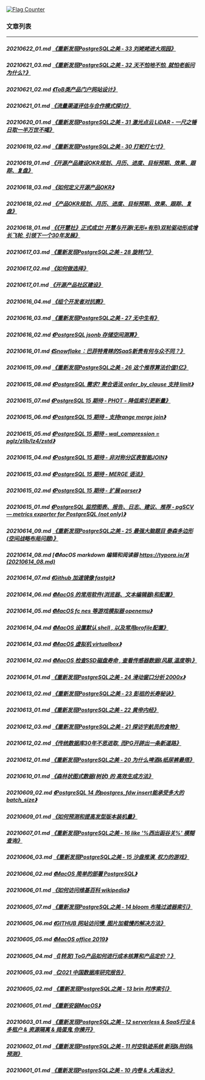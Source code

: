 <a rel="nofollow" href="http://info.flagcounter.com/h9V1"  ><img src="http://s03.flagcounter.com/count/h9V1/bg_FFFFFF/txt_000000/border_CCCCCC/columns_2/maxflags_12/viewers_0/labels_0/pageviews_0/flags_0/"  alt="Flag Counter"  border="0"  ></a>  
  
### 文章列表  
----  
##### 20210622_01.md   [《重新发现PostgreSQL之美 - 33 刘姥姥进大观园》](20210622_01.md)  
##### 20210621_03.md   [《重新发现PostgreSQL之美 - 32 天不怕地不怕, 就怕老板问为什么?》](20210621_03.md)  
##### 20210621_02.md   [《ToB类产品门户网站设计》](20210621_02.md)  
##### 20210621_01.md   [《流量渠道评估与合作模式探讨》](20210621_01.md)  
##### 20210620_01.md   [《重新发现PostgreSQL之美 - 31 激光点云 LiDAR - 一尺之锤日取一半万世不竭》](20210620_01.md)  
##### 20210619_02.md   [《重新发现PostgreSQL之美 - 30 打蛇打七寸》](20210619_02.md)  
##### 20210619_01.md   [《开源产品建设OKR规划、月历、进度、目标预期、效果、跟踪、复盘》](20210619_01.md)  
##### 20210618_03.md   [《如何定义开源产品OKR》](20210618_03.md)  
##### 20210618_02.md   [《产品OKR规划、月历、进度、目标预期、效果、跟踪、复盘》](20210618_02.md)  
##### 20210618_01.md   [《《开慧社》正式成立! 开慧与开源(无形+有形)双轮驱动形成增长飞轮, 引领下一个30年发展》](20210618_01.md)  
##### 20210617_03.md   [《重新发现PostgreSQL之美 - 28 旋转门》](20210617_03.md)  
##### 20210617_02.md   [《如何做选择》](20210617_02.md)  
##### 20210617_01.md   [《开源产品社区建设》](20210617_01.md)  
##### 20210616_04.md   [《组个开发者对抗赛》](20210616_04.md)  
##### 20210616_03.md   [《重新发现PostgreSQL之美 - 27 无中生有》](20210616_03.md)  
##### 20210616_02.md   [《PostgreSQL jsonb 存储空间测算》](20210616_02.md)  
##### 20210616_01.md   [《Snowflake：巴菲特青睐的SaaS新贵有何与众不同？》](20210616_01.md)  
##### 20210615_09.md   [《重新发现PostgreSQL之美 - 26 这个推荐算法价值1亿》](20210615_09.md)  
##### 20210615_08.md   [《PostgreSQL 需求? 聚合语法 order_by_clause 支持 limit》](20210615_08.md)  
##### 20210615_07.md   [《PostgreSQL 15 期待 - PHOT - 降低索引更新量》](20210615_07.md)  
##### 20210615_06.md   [《PostgreSQL 15 期待 - 支持range merge join》](20210615_06.md)  
##### 20210615_05.md   [《PostgreSQL 15 期待 - wal_compression = pglz/zlib/lz4/zstd》](20210615_05.md)  
##### 20210615_04.md   [《PostgreSQL 15 期待 - 非对称分区表智能JOIN》](20210615_04.md)  
##### 20210615_03.md   [《PostgreSQL 15 期待 - MERGE 语法》](20210615_03.md)  
##### 20210615_02.md   [《PostgreSQL 15 期待 - 扩展 parser》](20210615_02.md)  
##### 20210615_01.md   [《PostgreSQL 监控图表、报告、日志、建议、推荐 - pgSCV — metrics exporter for PostgreSQL (not only)》](20210615_01.md)  
##### 20210614_09.md   [《重新发现PostgreSQL之美 - 25 最强大脑题目 泰森多边形(空间战略布局问题)》](20210614_09.md)  
##### 20210614_08.md   [《MacOS markdown 编辑和阅读器 https://typora.io/》](20210614_08.md)  
##### 20210614_07.md   [《Github 加速镜像 fastgit》](20210614_07.md)  
##### 20210614_06.md   [《MacOS 的常用软件(浏览器、文本编辑器)和配置》](20210614_06.md)  
##### 20210614_05.md   [《MacOS fc nes 等游戏模拟器 openemu》](20210614_05.md)  
##### 20210614_04.md   [《MacOS 设置默认 shell , 以及常用profile配置》](20210614_04.md)  
##### 20210614_03.md   [《MacOS 虚拟机 virtualbox》](20210614_03.md)  
##### 20210614_02.md   [《MacOS 检查SSD磁盘寿命 , 查看传感器数据(风扇,温度等)》](20210614_02.md)  
##### 20210614_01.md   [《重新发现PostgreSQL之美 - 24 滑动窗口分析 2000x》](20210614_01.md)  
##### 20210613_02.md   [《重新发现PostgreSQL之美 - 23 彭祖的长寿秘诀》](20210613_02.md)  
##### 20210613_01.md   [《重新发现PostgreSQL之美 - 22 黄帝内经》](20210613_01.md)  
##### 20210612_03.md   [《重新发现PostgreSQL之美 - 21 探访宇航员的食物》](20210612_03.md)  
##### 20210612_02.md   [《传统数据库30年不思进取, 而PG开辟出一条新道路》](20210612_02.md)  
##### 20210612_01.md   [《重新发现PostgreSQL之美 - 20 为什么啤酒&纸尿裤最搭》](20210612_01.md)  
##### 20210610_01.md   [《森林状图式数据(树状) 的 高效生成方法》](20210610_01.md)  
##### 20210609_02.md   [《PostgreSQL 14 的postgres_fdw insert能承受多大的batch_size》](20210609_02.md)  
##### 20210609_01.md   [《如何预测和提高发型版本装机量》](20210609_01.md)  
##### 20210607_01.md   [《重新发现PostgreSQL之美 - 16 like '%西出函谷关%' 模糊查询》](20210607_01.md)  
##### 20210606_03.md   [《重新发现PostgreSQL之美 - 15 沙盘推演, 权力的游戏》](20210606_03.md)  
##### 20210606_02.md   [《MacOS 简单的部署 PostgreSQL》](20210606_02.md)  
##### 20210606_01.md   [《如何访问维基百科 wikipedia》](20210606_01.md)  
##### 20210605_07.md   [《重新发现PostgreSQL之美 - 14 bloom 布隆过滤器索引》](20210605_07.md)  
##### 20210605_06.md   [《GITHUB 网站访问慢, 图片加载慢的解决方法》](20210605_06.md)  
##### 20210605_05.md   [《MacOS office 2019》](20210605_05.md)  
##### 20210605_04.md   [《[转发] ToG产品如何进行成本核算和产品定价？》](20210605_04.md)  
##### 20210605_03.md   [《2021 中国数据库研究报告》](20210605_03.md)  
##### 20210605_02.md   [《重新发现PostgreSQL之美 - 13 brin 时序索引》](20210605_02.md)  
##### 20210605_01.md   [《重新安装MacOS》](20210605_01.md)  
##### 20210603_01.md   [《重新发现PostgreSQL之美 - 12 serverless & SaaS行业 & 多租户 & 资源隔离 & 捣蛋鬼,你揍开》](20210603_01.md)  
##### 20210602_01.md   [《重新发现PostgreSQL之美 - 11 时空轨迹系统 新冠&刑侦&预测》](20210602_01.md)  
##### 20210601_01.md   [《重新发现PostgreSQL之美 - 10 内卷 & 大禹治水》](20210601_01.md)  
